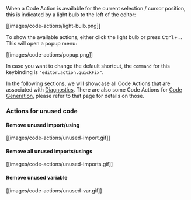 When a Code Action is available for the current selection / cursor position, this is indicated by a light bulb to the left of the editor:

[[images/code-actions/light-bulb.png]]

To show the available actions, either click the light bulb or press <kbd>Ctrl</kbd>+<kbd>.</kbd>. This will open a popup menu:

[[images/code-actions/popup.png]]

In case you want to change the default shortcut, the `command` for this keybinding is `"editor.action.quickFix"`.

In the following sections, we will showcase all Code Actions that are associated with [Diagnostics](/vshaxe/vshaxe/wiki/Diagnostics). There are also some Code Actions for [Code Generation](/vshaxe/vshaxe/wiki/Code-Generation), please refer to that page for details on those.

### Actions for unused code

#### Remove unused import/using

[[images/code-actions/unused-import.gif]]

#### Remove all unused imports/usings

[[images/code-actions/unused-imports.gif]]

#### Remove unused variable

[[images/code-actions/unused-var.gif]]